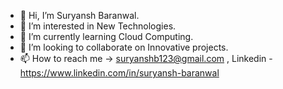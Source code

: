 - 👋 Hi, I’m Suryansh Baranwal.
- 👀 I’m interested in New Technologies.
- 🌱 I’m currently learning Cloud Computing.
- 💞️ I’m looking to collaborate on Innovative projects.
- 📫 How to reach me -> suryanshb123@gmail.com , Linkedin - https://www.linkedin.com/in/suryansh-baranwal

<!---
Suryansh8181/Suryansh8181 is a ✨ special ✨ repository because its `README.md` (this file) appears on your GitHub profile.
You can click the Preview link to take a look at your changes.
--->
